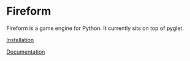 # Fireform

Fireform is a game engine for Python. It currently sits on top of pyglet.

[Installation](https://fireform.readthedocs.io/en/latest/install.html)

[Documentation](https://fireform.readthedocs.io/en/latest/)
